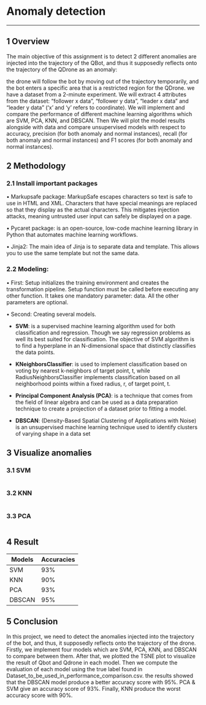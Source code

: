 # Anomaly detection
***
## 1 Overview
The main objective of this assignment is to detect 2 different anomalies are injected into the trajectory of the QBot, and thus it supposedly reflects onto the trajectory of the QDrone as an anomaly: 

the drone will follow the bot by moving out of the trajectory temporarily, and the bot enters a specific area that is a restricted region for the QDrone. we have a dataset from a 2-minute experiment. We will extract 4 attributes from the dataset: “follower x data”, “follower y data”, “leader x data” and “leader y data” (‘x’ and ‘y’ refers to coordinate). We will implement and compare the performance of different machine learning algorithms which are SVM, PCA, KNN, and DBSCAN. Then We will plot the model results alongside with data and compare unsupervised models with respect to accuracy, precision (for both anomaly and normal instances), recall (for both anomaly and normal instances) and F1 scores (for both anomaly and normal instances).

## 2 Methodology
### 2.1 Install important packages
• Markupsafe package: MarkupSafe escapes characters so text is safe to use in HTML and XML. Characters that have special meanings are replaced so that they display as the actual characters. This mitigates injection attacks, meaning untrusted user input can safely be displayed on a page.

• Pycaret package: is an open-source, low-code machine learning library in Python that automates machine learning workflows.

• Jinja2: The main idea of Jinja is to separate data and template. This allows you to use the same template but not the same data.

### 2.2 Modeling:
• First: Setup initializes the training environment and creates the transformation pipeline. Setup function must be called before executing any other function. It takes one mandatory parameter: data. All the other parameters are optional.

• Second: Creating several models. 

  - **SVM**: is a supervised machine learning algorithm used for both classification and regression. Though we say regression problems as well its best suited for classification. The objective of SVM algorithm is to find a hyperplane in an N-dimensional space that distinctly classifies the data points.

  - **KNeighborsClassifier**: is used to implement classification based on voting by nearest k-neighbors of target point, t, while RadiusNeighborsClassifier implements classification based on all neighborhood points within a fixed radius, r, of target point, t.

  - **Principal Component Analysis (PCA)**: is a technique that comes from the field of linear algebra and can be used as a data preparation technique to create a projection of a dataset prior to fitting a model.

  - **DBSCAN**: (Density-Based Spatial Clustering of Applications with Noise) is an unsupervised machine learning technique used to identify clusters of varying shape in a data set
  
  ## 3 Visualize anomalies
  ### 3.1 SVM
  ![]()
  ### 3.2 KNN
  ![]()
  ### 3.3 PCA
  ![]()
  
  ## 4 Result 
  | Models | Accuracies|
  | ---    | ---       |
  | SVM    | 93%       |
  | KNN    | 90%       |
  | PCA    | 93%       |
  | DBSCAN | 95%       |
  
  ## 5 Conclusion
In this project, we need to detect the anomalies injected into the trajectory of the bot, and thus, it supposedly reflects onto the trajectory of the drone. Firstly, we implement four models which are SVM, PCA, KNN, and DBSCAN to compare between them. After that, we plotted the TSNE plot to visualize the result of Qbot and Qdrone in each model. Then we compute the evaluation of each model using the true label found in Dataset_to_be_used_in_performance_comparison.csv. the results showed that the DBSCAN model produce a better accuracy score with 95%. PCA & SVM give an accuracy score of 93%. Finally, KNN produce the worst accuracy score with 90%.
